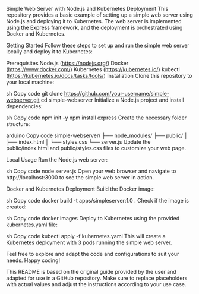 Simple Web Server with Node.js and Kubernetes Deployment
This repository provides a basic example of setting up a simple web server using Node.js and deploying it to Kubernetes. The web server is implemented using the Express framework, and the deployment is orchestrated using Docker and Kubernetes.

Getting Started
Follow these steps to set up and run the simple web server locally and deploy it to Kubernetes:

Prerequisites
Node.js (https://nodejs.org/)
Docker (https://www.docker.com/)
Kubernetes (https://kubernetes.io/)
kubectl (https://kubernetes.io/docs/tasks/tools/)
Installation
Clone this repository to your local machine:

sh
Copy code
git clone https://github.com/your-username/simple-webserver.git
cd simple-webserver
Initialize a Node.js project and install dependencies:

sh
Copy code
npm init -y
npm install express
Create the necessary folder structure:

arduino
Copy code
simple-webserver/
├── node_modules/
├── public/
│   ├── index.html
│   └── styles.css
└── server.js
Update the public/index.html and public/styles.css files to customize your web page.

Local Usage
Run the Node.js web server:

sh
Copy code
node server.js
Open your web browser and navigate to http://localhost:3000 to see the simple web server in action.

Docker and Kubernetes Deployment
Build the Docker image:

sh
Copy code
docker build -t apps/simpleserver:1.0 .
Check if the image is created:

sh
Copy code
docker images
Deploy to Kubernetes using the provided kubernetes.yaml file:

sh
Copy code
kubectl apply -f kubernetes.yaml
This will create a Kubernetes deployment with 3 pods running the simple web server.

Feel free to explore and adapt the code and configurations to suit your needs. Happy coding!

This README is based on the original guide provided by the user and adapted for use in a GitHub repository. Make sure to replace placeholders with actual values and adjust the instructions according to your use case.
